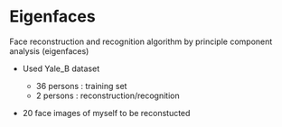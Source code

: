 # Eigenfaces
Face reconstruction and recognition algorithm by principle component analysis (eigenfaces)

- Used Yale_B dataset
  - 36 persons : training set
  -  2 persons : reconstruction/recognition
   
- 20 face images of myself to be reconstucted
